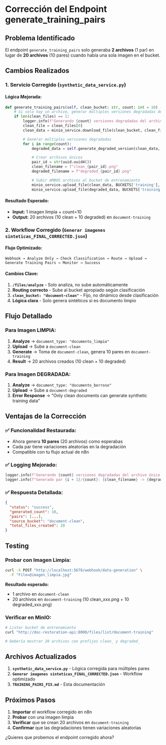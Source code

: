 # Corrección del Endpoint generate_training_pairs

## Problema Identificado

El endpoint `generate_training_pairs` solo generaba **2 archivos** (1 par) en lugar de **20 archivos** (10 pares) cuando había una sola imagen en el bucket.

## Cambios Realizados

### 1. **Servicio Corregido (`synthetic_data_service.py`)**

#### **Lógica Mejorada:**

```python
def generate_training_pairs(self, clean_bucket: str, count: int = 10) -> dict:
    # Si solo hay un archivo, generar múltiples versiones degradadas de ese archivo
    if len(clean_files) == 1:
        logger.info(f"Generando {count} versiones degradadas del archivo único")
        clean_file = clean_files[0]
        clean_data = minio_service.download_file(clean_bucket, clean_file)

        # Generar múltiples versiones degradadas
        for i in range(count):
            degraded_data = self.generate_degraded_version(clean_data, "mixed")

            # Crear archivos únicos
            pair_id = str(uuid.uuid4())
            clean_filename = f"clean_{pair_id}.png"
            degraded_filename = f"degraded_{pair_id}.png"

            # Subir AMBOS archivos al bucket de entrenamiento
            minio_service.upload_file(clean_data, BUCKETS['training'], clean_filename)
            minio_service.upload_file(degraded_data, BUCKETS['training'], degraded_filename)
```

#### **Resultado Esperado:**

- **Input:** 1 imagen limpia + count=10
- **Output:** 20 archivos (10 clean + 10 degraded) en `document-training`

### 2. **Workflow Corregido (`Generar imagenes sinteticas_FINAL_CORRECTED.json`)**

#### **Flujo Optimizado:**

```
Webhook → Analyze Only → Check Classification → Route → Upload → Generate Training Pairs → Monitor → Success
```

#### **Cambios Clave:**

1. **`/files/analyze`** - Solo analiza, no sube automáticamente
2. **Routing correcto** - Sube al bucket apropiado según clasificación
3. **`clean_bucket: "document-clean"`** - Fijo, no dinámico desde clasificación
4. **Lógica clara** - Solo genera sintéticos si es documento limpio

## Flujo Detallado

### **Para Imagen LIMPIA:**

1. **Analyze** → `document_type: "documento_limpio"`
2. **Upload** → Sube a `document-clean`
3. **Generate** → Toma de `document-clean`, genera 10 pares en `document-training`
4. **Result** → 20 archivos creados (10 clean + 10 degraded)

### **Para Imagen DEGRADADA:**

1. **Analyze** → `document_type: "documento_borroso"`
2. **Upload** → Sube a `document-degraded`
3. **Error Response** → "Only clean documents can generate synthetic training data"

## Ventajas de la Corrección

### ✅ **Funcionalidad Restaurada:**

- Ahora genera **10 pares** (20 archivos) como esperabas
- Cada par tiene variaciones aleatorias en la degradación
- Compatible con tu flujo actual de n8n

### ✅ **Logging Mejorado:**

```python
logger.info(f"Generando {count} versiones degradadas del archivo único: {clean_files[0]}")
logger.info(f"Generado par {i + 1}/{count}: {clean_filename} -> {degraded_filename}")
```

### ✅ **Respuesta Detallada:**

```json
{
  "status": "success",
  "generated_count": 10,
  "pairs": [...],
  "source_bucket": "document-clean",
  "total_files_created": 20
}
```

## Testing

### **Probar con Imagen Limpia:**

```bash
curl -X POST "http://localhost:5678/webhook/data-generation" \
  -F "File=@imagen_limpia.jpg"
```

**Resultado esperado:**

- 1 archivo en `document-clean`
- 20 archivos en `document-training` (10 clean_xxx.png + 10 degraded_xxx.png)

### **Verificar en MinIO:**

```bash
# Listar bucket de entrenamiento
curl "http://doc-restoration-api:8000/files/list/document-training"

# Debería mostrar 20 archivos con prefijos clean_ y degraded_
```

## Archivos Actualizados

1. **`synthetic_data_service.py`** - Lógica corregida para múltiples pares
2. **`Generar imagenes sinteticas_FINAL_CORRECTED.json`** - Workflow optimizado
3. **`TRAINING_PAIRS_FIX.md`** - Esta documentación

## Próximos Pasos

1. **Importar** el workflow corregido en n8n
2. **Probar** con una imagen limpia
3. **Verificar** que se crean 20 archivos en `document-training`
4. **Confirmar** que las degradaciones tienen variaciones aleatorias

¿Quieres que probemos el endpoint corregido ahora?
